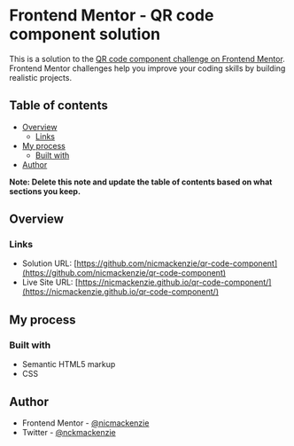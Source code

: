 # Frontend Mentor - QR code component solution

This is a solution to the [QR code component challenge on Frontend Mentor](https://www.frontendmentor.io/challenges/qr-code-component-iux_sIO_H). Frontend Mentor challenges help you improve your coding skills by building realistic projects.

## Table of contents

- [Overview](#overview)
  - [Links](#links)
- [My process](#my-process)
  - [Built with](#built-with)
- [Author](#author)

**Note: Delete this note and update the table of contents based on what sections you keep.**

## Overview

### Links

- Solution URL: [https://github.com/nicmackenzie/qr-code-component](https://github.com/nicmackenzie/qr-code-component)
- Live Site URL: [https://nicmackenzie.github.io/qr-code-component/](https://nicmackenzie.github.io/qr-code-component/)

## My process

### Built with

- Semantic HTML5 markup
- CSS

## Author

- Frontend Mentor - [@nicmackenzie](https://www.frontendmentor.io/profile/nicmackenzie)
- Twitter - [@nckmackenzie](https://www.twitter.com/nckmackenzie)
